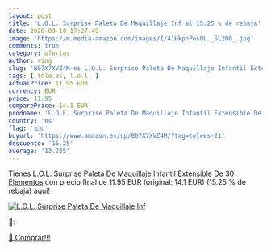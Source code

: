 ```yaml
---
layout: post
title: 'L.O.L. Surprise Paleta De Maquillaje Inf al 15.25 % de rebaja'
date: 2020-09-10 17:27:49
image: 'https://m.media-amazon.com/images/I/41HkpnPosOL._SL200_.jpg'
comments: true
category: ofertas
author: ring
slug: 'B07X7XVZ4M-es L.O.L. Surprise Paleta De Maquillaje Infantil Extensible...'
tags: [ tole.es, l.o.l. ]
actualPrice: 11.95 EUR
currency: EUR
price: 11.95
comparePrice: 14.1 EUR
prodname: 'L.O.L. Surprise Paleta De Maquillaje Infantil Extensible De 30 Elementos'
country: 'es'
flag: '🇪🇸'
buyurl: 'https://www.amazon.es/dp/B07X7XVZ4M/?tag=tolees-21'
descuento: '15.25'
average: '13.235'
---
```


Tienes [L.O.L. Surprise Paleta De Maquillaje Infantil Extensible De 30 Elementos](https://www.amazon.es/dp/B07X7XVZ4M/?tag=tolees-21) con precio final de  11.95 EUR (original: 14.1 EUR) (15.25 %  de rebaja) aqui!

[![L.O.L. Surprise Paleta De Maquillaje Inf](https://m.media-amazon.com/images/I/41HkpnPosOL._SL200_.jpg)](https://www.amazon.es/dp/B07X7XVZ4M/?tag=tolees-21)

🔎:


[🛒 Comprar!!!](https://www.amazon.es/dp/B07X7XVZ4M/?tag=tolees-21)
